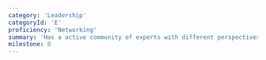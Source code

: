 ```yaml
---
category: 'Leadership'
categoryId: 'E'
proficiency: 'Networking'
summary: 'Has a active community of experts with different perspectives to help drive personal growth, product goals, and business initiatives.'
milestone: 0
---
```

